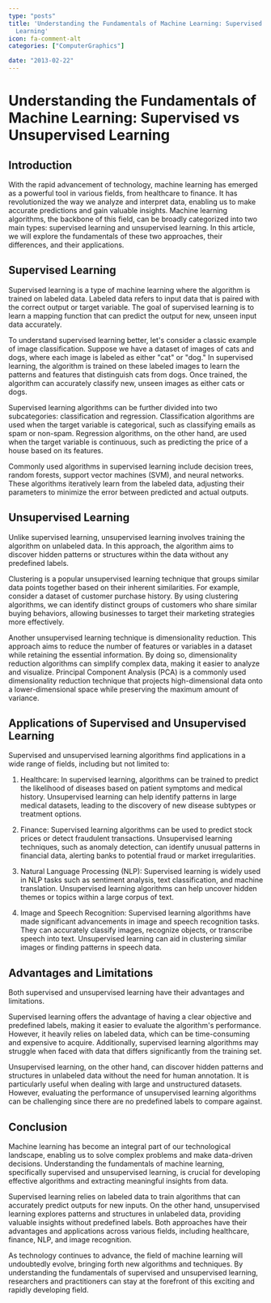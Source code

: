 ```yaml
---
type: "posts"
title: 'Understanding the Fundamentals of Machine Learning: Supervised vs Unsupervised
  Learning'
icon: fa-comment-alt
categories: ["ComputerGraphics"]

date: "2013-02-22"
---
```




# Understanding the Fundamentals of Machine Learning: Supervised vs Unsupervised Learning

## Introduction

With the rapid advancement of technology, machine learning has emerged as a powerful tool in various fields, from healthcare to finance. It has revolutionized the way we analyze and interpret data, enabling us to make accurate predictions and gain valuable insights. Machine learning algorithms, the backbone of this field, can be broadly categorized into two main types: supervised learning and unsupervised learning. In this article, we will explore the fundamentals of these two approaches, their differences, and their applications.

## Supervised Learning

Supervised learning is a type of machine learning where the algorithm is trained on labeled data. Labeled data refers to input data that is paired with the correct output or target variable. The goal of supervised learning is to learn a mapping function that can predict the output for new, unseen input data accurately.

To understand supervised learning better, let's consider a classic example of image classification. Suppose we have a dataset of images of cats and dogs, where each image is labeled as either "cat" or "dog." In supervised learning, the algorithm is trained on these labeled images to learn the patterns and features that distinguish cats from dogs. Once trained, the algorithm can accurately classify new, unseen images as either cats or dogs.

Supervised learning algorithms can be further divided into two subcategories: classification and regression. Classification algorithms are used when the target variable is categorical, such as classifying emails as spam or non-spam. Regression algorithms, on the other hand, are used when the target variable is continuous, such as predicting the price of a house based on its features.

Commonly used algorithms in supervised learning include decision trees, random forests, support vector machines (SVM), and neural networks. These algorithms iteratively learn from the labeled data, adjusting their parameters to minimize the error between predicted and actual outputs.

## Unsupervised Learning

Unlike supervised learning, unsupervised learning involves training the algorithm on unlabeled data. In this approach, the algorithm aims to discover hidden patterns or structures within the data without any predefined labels.

Clustering is a popular unsupervised learning technique that groups similar data points together based on their inherent similarities. For example, consider a dataset of customer purchase history. By using clustering algorithms, we can identify distinct groups of customers who share similar buying behaviors, allowing businesses to target their marketing strategies more effectively.

Another unsupervised learning technique is dimensionality reduction. This approach aims to reduce the number of features or variables in a dataset while retaining the essential information. By doing so, dimensionality reduction algorithms can simplify complex data, making it easier to analyze and visualize. Principal Component Analysis (PCA) is a commonly used dimensionality reduction technique that projects high-dimensional data onto a lower-dimensional space while preserving the maximum amount of variance.

## Applications of Supervised and Unsupervised Learning

Supervised and unsupervised learning algorithms find applications in a wide range of fields, including but not limited to:

1. Healthcare: In supervised learning, algorithms can be trained to predict the likelihood of diseases based on patient symptoms and medical history. Unsupervised learning can help identify patterns in large medical datasets, leading to the discovery of new disease subtypes or treatment options.

2. Finance: Supervised learning algorithms can be used to predict stock prices or detect fraudulent transactions. Unsupervised learning techniques, such as anomaly detection, can identify unusual patterns in financial data, alerting banks to potential fraud or market irregularities.

3. Natural Language Processing (NLP): Supervised learning is widely used in NLP tasks such as sentiment analysis, text classification, and machine translation. Unsupervised learning algorithms can help uncover hidden themes or topics within a large corpus of text.

4. Image and Speech Recognition: Supervised learning algorithms have made significant advancements in image and speech recognition tasks. They can accurately classify images, recognize objects, or transcribe speech into text. Unsupervised learning can aid in clustering similar images or finding patterns in speech data.

## Advantages and Limitations

Both supervised and unsupervised learning have their advantages and limitations.

Supervised learning offers the advantage of having a clear objective and predefined labels, making it easier to evaluate the algorithm's performance. However, it heavily relies on labeled data, which can be time-consuming and expensive to acquire. Additionally, supervised learning algorithms may struggle when faced with data that differs significantly from the training set.

Unsupervised learning, on the other hand, can discover hidden patterns and structures in unlabeled data without the need for human annotation. It is particularly useful when dealing with large and unstructured datasets. However, evaluating the performance of unsupervised learning algorithms can be challenging since there are no predefined labels to compare against.

## Conclusion

Machine learning has become an integral part of our technological landscape, enabling us to solve complex problems and make data-driven decisions. Understanding the fundamentals of machine learning, specifically supervised and unsupervised learning, is crucial for developing effective algorithms and extracting meaningful insights from data.

Supervised learning relies on labeled data to train algorithms that can accurately predict outputs for new inputs. On the other hand, unsupervised learning explores patterns and structures in unlabeled data, providing valuable insights without predefined labels. Both approaches have their advantages and applications across various fields, including healthcare, finance, NLP, and image recognition.

As technology continues to advance, the field of machine learning will undoubtedly evolve, bringing forth new algorithms and techniques. By understanding the fundamentals of supervised and unsupervised learning, researchers and practitioners can stay at the forefront of this exciting and rapidly developing field.